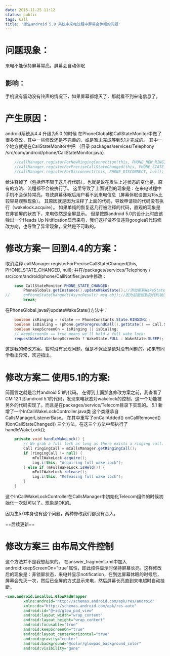 ```yaml
---
date: 2015-11-25 11:12
status: public
tags: Call
title: '原生android 5.0 系统中来电过程中屏幕会休眠的问题'
---
```


# 问题现象：
来电不能保持屏幕常亮，屏幕会自动休眠
## 影响：
手机没有震动没有铃声的情况下，如果屏幕都熄灭了，那就看不到来电信息了。
# 产生原因：
android系统从4.4 升级为5.0 的时候 在PhoneGlobal和CallStateMonitor中做了很多修改，其中一些修改还是不完善的，或是暂未完成等到5.1才完成的。
其中一个地方就是在CallStateMonitor中把
（目录  packages/services/Telephony /src/com/android/phone/CallStateMonitor.java）
```java
    //callManager.registerForNewRingingConnection(this, PHONE_NEW_RINGING_CONNECTION, null);
    //callManager.registerForPreciseCallStateChanged(this, PHONE_STATE_CHANGED, null);
    //callManager.registerForDisconnect(this, PHONE_DISCONNECT, null);
```
给注释掉了（包括但不限于这几行代码）。也就是说在发生上述状态的变化是，原有的方法、流程都不会被执行了。
这里导致了上面说到的现象是：在来电过程中手机不会保持常亮，导致屏幕休眠后用户看不到来电信息（屏幕休眠设置为15s比较容易观察现象）。
其原因就是因为注释了上面的代码，导致申请锁的代码没有执行（wakelock.acquire）。
如果单纯的恢复这几行被注释的代码，直观的现象是在非锁屏的状态下，来电依然是全屏显示。
但是按照android 5.0的设计此时应该弹出一个Heads Up Nitification显示来电，我们这样做不仅违背google的代码修改方向，也导致了异常现象，显然是不可取的。
# 修改方案一 回到4.4的方案：
取消注释
callManager.registerForPreciseCallStateChanged(this, PHONE_STATE_CHANGED, null);
并在/packages/services/Telephony / src/com/android/phone/CallNotifier.java中修改：
```java
    case CallStateMonitor.PHONE_STATE_CHANGED:
        PhoneGlobals.getInstance().updateWakeState();//添加更新WakeState的代码
//      onPhoneStateChanged((AsyncResult) msg.obj);//因为前面提到的代码被注释掉，原生的代码中这一行不会被执行，因此我们注释掉
        break;
```
在PhoneGlobal.java的updateWakeState()方法中：
```java
    boolean isRinging = (state == PhoneConstants.State.RINGING);
    boolean isDialing = (phone.getForegroundCall().getState() == Call.State.DIALING);
    boolean keepScreenOn = isRinging || isDialing;
    // keepScreenOn == true means we'll hold a full wake lock:
    requestWakeState(keepScreenOn ? WakeState.FULL : WakeState.SLEEP);
```
这是我的修改方案，暂时没有发现问题，但是不保证是绝对没有问题的。如果有同学看出异常，欢迎指出。
# 修改方案二 使用5.1的方案:
简而言之就是合并android 5.1的代码。
在得到上面那套修改方案之前，我查看了CM 12.1 即android 5.1的代码，发现来电状态对wakelock的控制，这一个功能被另外的代码实现了。而且是在packages/service/Telecom目录下实现的。
5.1 新增了一个InCallWakeLockController.java类 这个类继承自CallsManagerListenerBase。
在其中重写了onCallAdded() onCallRemoved() 和onCallStateChanged() 三个方法，在这三个方法中都执行了 handleWakeLock();
```java
    private void handleWakeLock() {
        // We grab a full lock as long as there exists a ringing call.
        Call ringingCall = mCallsManager.getRingingCall();
        if (ringingCall != null) {
            mFullWakeLock.acquire();
            Log.i(this, "Acquiring full wake lock");
        } else if (mFullWakeLock.isHeld()) {
            mFullWakeLock.release();
            Log.i(this, "Releasing full wake lock");
        }
    }
```
这个InCallWakeLockController在CallsManager中初始化Telecom组件的时候初始化一次就可以了。现象是OK的。
 
因为生5.0本身也有这个问题，两种修改我们都没有合入。
 
==后续更新==
# 修改方案三 由布局文件控制
这个方法并不是我想起来的。
在answer_fragment.xml中加入android:keepScreenOn="true"属性，即此控件显示时保持屏幕长亮。这样修改后的现象是：非锁屏状态，来电并显示notification，在到达屏幕休眠的时候后，屏幕会先灭一次，然后已全屏的方式显示来电，然后屏幕长亮直到来电超时自动挂断。
```xml
<com.android.incallui.GlowPadWrapper
        xmlns:android="http://schemas.android.com/apk/res/android"
        xmlns:dc="http://schemas.android.com/apk/res-auto"
        android:id="@+id/glow_pad_view"
        android:layout_width="wrap_content"
        android:layout_height="wrap_content"
        android:focusable="true"
        android:keepScreenOn="true"
        android:layout_centerHorizontal="true"
        android:gravity="center"
        android:background="@color/glowpad_background_color"
        android:visibility="gone"
```